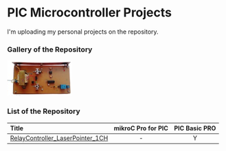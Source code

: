 # PIC Microcontroller Projects
I'm uploading my personal projects on the repository.

### Gallery of the Repository
![](RelayController_LaserPointer_1CH/Pictures/Album.jpg)

### List of the Repository
|Title|mikroC Pro for PIC|PIC Basic PRO|
|:----|:----------------:|:-----------:|
|[RelayController_LaserPointer_1CH](RelayController_LaserPointer_1CH)|-|Y|
